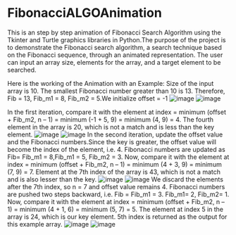 # FibonacciALGOAnimation
This is an step by step animation of Fibonacci Search Algorithm  using the Tkinter and Turtle graphics 
libraries in Python.The purpose of the project is to demonstrate the Fibonacci search algorithm, a search 
technique based on the Fibonacci sequence, through an animated representation. The user can input an array size, 
elements for the array, and a target element to be searched.

Here is the working of the Animation with an Example:
Size of the input array is 10. The smallest Fibonacci number greater than 10 is 13. 
Therefore, Fib = 13, Fib_m1 = 8, Fib_m2 = 5.We initialize offset = -1
![image](https://github.com/chaitanyatamira/FibonacciALGOAnimation/assets/125778105/bc5dddc3-e62d-4f97-987f-6ae6615cf1f2)
![image](https://github.com/chaitanyatamira/FibonacciALGOAnimation/assets/125778105/54305716-d5f4-407e-a396-5bcb25bf9807)

In the first iteration, compare it with the element at index = minimum (offset + Fib_m2, n – 1) = minimum (-1 + 5, 9) = minimum (4, 9) = 4.
The fourth element in the array is 20, which is not a match and is less than the key element.
![image](https://github.com/chaitanyatamira/FibonacciALGOAnimation/assets/125778105/d5d3062c-8fd0-44ab-afe1-ccc1c60e62a4)
![image](https://github.com/chaitanyatamira/FibonacciALGOAnimation/assets/125778105/f87c00ab-3d44-45c6-ba23-f1fa7d473dc8)
In the second iteration, update the offset value and the Fibonacci numbers.Since the key is greater, the offset value will become 
the index of the element, i.e. 4. Fibonacci numbers are updated as Fib= Fib_m1 = 8,Fib_m1 = 5, Fib_m2 = 3.
Now, compare it with the element at index = minimum (offset + Fib_m2, n – 1) = minimum (4 + 3, 9) = minimum (7, 9) = 7.
Element at the 7th index of the array is 43, which is not a match and is also lesser than the key.
![image](https://github.com/chaitanyatamira/FibonacciALGOAnimation/assets/125778105/46e62029-7319-4183-9fe6-42f044c9a508)
![image](https://github.com/chaitanyatamira/FibonacciALGOAnimation/assets/125778105/2c5a7dd5-cd61-4b43-92cb-e5215c0dcd41)
We discard the elements after the 7th index, so n = 7 and offset value remains 4.
Fibonacci numbers are pushed two steps backward, i.e. Fib = Fib_m1 = 3.
Fib_m1= 2, Fib_m2= 1.
Now, compare it with the element at index = minimum (offset + Fib_m2, n – 1) = minimum (4 + 1, 6) = minimum (5, 7) = 5.
The element at index 5 in the array is 24, which is our key element. 5th index is returned as the output for this example array.
![image](https://github.com/chaitanyatamira/FibonacciALGOAnimation/assets/125778105/eae2ffe3-dc10-4f6c-a8f7-2994ba81ce1e)
![image](https://github.com/chaitanyatamira/FibonacciALGOAnimation/assets/125778105/e750a7af-dee7-44c4-880b-001b29191672)


